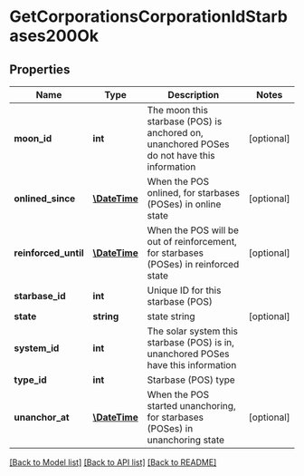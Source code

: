 # GetCorporationsCorporationIdStarbases200Ok

## Properties
Name | Type | Description | Notes
------------ | ------------- | ------------- | -------------
**moon_id** | **int** | The moon this starbase (POS) is anchored on, unanchored POSes do not have this information | [optional] 
**onlined_since** | [**\DateTime**](\DateTime.md) | When the POS onlined, for starbases (POSes) in online state | [optional] 
**reinforced_until** | [**\DateTime**](\DateTime.md) | When the POS will be out of reinforcement, for starbases (POSes) in reinforced state | [optional] 
**starbase_id** | **int** | Unique ID for this starbase (POS) | 
**state** | **string** | state string | [optional] 
**system_id** | **int** | The solar system this starbase (POS) is in, unanchored POSes have this information | 
**type_id** | **int** | Starbase (POS) type | 
**unanchor_at** | [**\DateTime**](\DateTime.md) | When the POS started unanchoring, for starbases (POSes) in unanchoring state | [optional] 

[[Back to Model list]](../../README.md#documentation-for-models) [[Back to API list]](../../README.md#documentation-for-api-endpoints) [[Back to README]](../../README.md)

